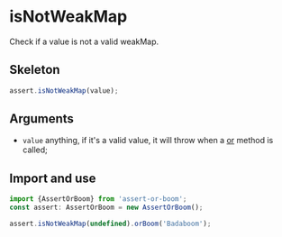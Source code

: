 # isNotWeakMap

Check if a value is not a valid weakMap.

## Skeleton

```ts
assert.isNotWeakMap(value);
```

## Arguments

- `value` anything, if it's a valid value, it will throw when a [or](../or.md) method is called;

## Import and use

```ts
import {AssertOrBoom} from 'assert-or-boom';
const assert: AssertOrBoom = new AssertOrBoom();

assert.isNotWeakMap(undefined).orBoom('Badaboom');
```
